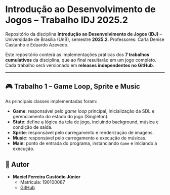 # Introdução ao Desenvolvimento de Jogos – Trabalho IDJ 2025.2

Repositório da disciplina **Introdução ao Desenvolvimento de Jogos (IDJ)** – Universidade de Brasília (UnB), semestre **2025.2**.
Professores: Carla Denise Castanho e Eduardo Azevedo.

Este repositório conterá as implementações práticas dos **7 trabalhos cumulativos** da disciplina, que ao final resultarão em um jogo completo.
Cada trabalho será versionado em **releases independentes no GitHub**.

---

## 🎮 Trabalho 1 – Game Loop, Sprite e Music
As principais classes implementadas foram:

- **Game**: responsável pelo *game loop* principal, inicialização da SDL e gerenciamento do estado do jogo (Singleton).
- **State**: define a lógica da tela de jogo, incluindo background, música e condição de saída.
- **Sprite**: responsável pelo carregamento e renderização de imagens.
- **Music**: responsável pelo carregamento e execução de músicas.
- **Main**: ponto de entrada do programa, instanciando `Game` e iniciando a execução.

## 👤 Autor
- **Maciel Ferreira Custódio Júnior**
  - Matrícula: 190100087
  - [GitHub](https://github.com/macieljuniormax)
